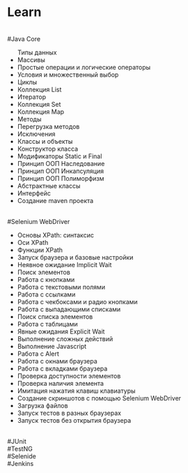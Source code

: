 # Learn
<br>#Java Core
	<ul>
		<checkbox>Типы данных </checkbox>
		<li>Массивы </li>
		<li>Простые операции и логические операторы </li>
		<li>Условия и множественный выбор</li>
		<li>Циклы </li>
		<li>Коллекция List </li>
		<li>Итератор </li>
		<li>Коллекция Set</li>
		<li>Коллекция Map </li>
		<li>Методы </li>
		<li>Перегрузка методов </li>
		<li>Исключения </li>
		<li>Классы и объекты</li>
		<li>Конструктор класса </li>
		<li>Модификаторы Static и Final</li>
		<li>Принцип ООП Наследование</li>
		<li>Принцип ООП Инкапсуляция</li>
		<li>Принцип ООП Полиморфизм</li>
		<li>Абстрактные классы </li>
		<li>Интерфейс</li>
		<li>Создание maven проекта</li>
	</ul>
<br>#Selenium WebDriver
<ul>
		<li>Основы XPath: синтаксис</li>
		<li>Оси XPath</li>
		<li>Функции XPath </li>
		<li>Запуск браузера и базовые настройки </li>
		<li>Неявное ожидание Implicit Wait</li>
		<li>Поиск элементов </li>
		<li>Работа с кнопками </li>
		<li>Работа с текстовыми полями </li>
		<li>Работа с ссылками </li>
		<li>Работа с чекбоксами и радио кнопками</li>
		<li>Работа с выпадающими списками</li>
		<li>Поиск списка элементов </li>
		<li>Работа с таблицами </li>
		<li>Явные ожидания Explicit Wait </li>
		<li>Выполнение сложных действий</li>
		<li>Выполнение Javascript</li>
		<li>Работа с Alert</li>
		<li>Работа с окнами браузера</li>
		<li>Работа с вкладками браузера</li>
		<li>Проверка доступности элементов</li>
		<li>Проверка наличия элемента</li>
		<li>Имитация нажатия клавиш клавиатуры</li>
		<li>Создание скриншотов с помощью Selenium WebDriver </li>
		<li>Загрузка файлов </li>
		<li>Запуск тестов в разных браузерах</li>
		<li>Запуск тестов без открытия браузера</li>
	</ul>
<br>#JUnit
<br>#TestNG
<br>#Selenide
<br>#Jenkins
